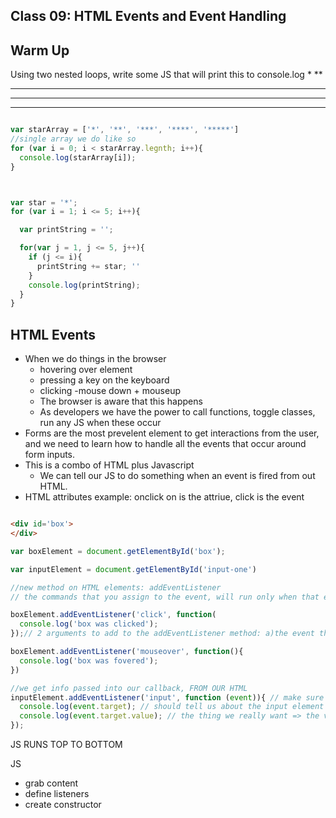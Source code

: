 ## Class 09: HTML Events and Event Handling

## Warm Up

Using two nested loops, write some JS that will print this to console.log
*
**
***
****
*****

```javascript

var starArray = ['*', '**', '***', '****', '*****']
//single array we do like so
for (var i = 0; i < starArray.legnth; i++){
  console.log(starArray[i]);
}



var star = '*';
for (var i = 1; i <= 5; i++){

  var printString = '';

  for(var j = 1, j <= 5, j++){
    if (j <= i){
      printString += star; ''
    }
    console.log(printString);
  }
}
```
## HTML Events

- When we do things in the browser
  - hovering over element
  - pressing a key on the keyboard
  - clicking
    -mouse down + mouseup
  - The browser is aware that this happens
  - As developers we have the power to call functions, toggle classes, run any JS when these occur
- Forms are the most prevelent element to get interactions from the user, and we need to learn how to handle all the events that occur around form inputs.
- This is a combo of HTML plus Javascript
  - We can tell our JS to do something when an event is fired from out HTML.
- HTML attributes example:
  onclick
  on is the attriue, click is the event

```html

<div id='box'>
</div>

```
```javascript
var boxElement = document.getElementById('box');

var inputElement = document.getElementById('input-one')

//new method on HTML elements: addEventListener
// the commands that you assign to the event, will run only when that event occurs.

boxElement.addEventListener('click', function(
  console.log('box was clicked');
});// 2 arguments to add to the addEventListener method: a)the event that I'm listening for, and a function to run when that event occurs.

boxElement.addEventListener('mouseover', function(){
  console.log('box was fovered');
})

//we get info passed into our callback, FROM OUR HTML
inputElement.addEventListener('input', function (event)){ // make sure the name i give to event is easy to remember, event is a JS object
  console.log(event.target); // should tell us about the input element itself
  console.log(event.target.value); // the thing we really want => the value of the input field 
});


```

JS RUNS TOP TO BOTTOM

JS
- grab content
- define listeners
- create constructor

